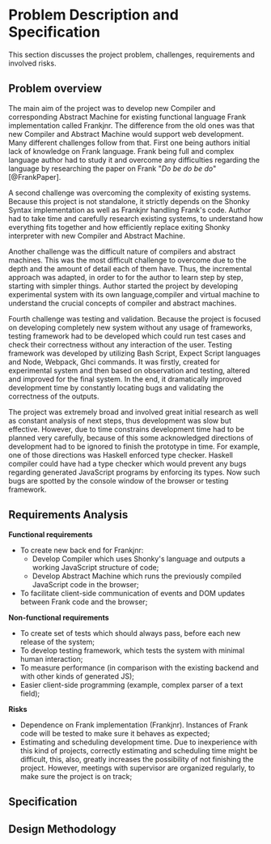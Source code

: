 # Problem Description and Specification

This section discusses the project problem, challenges, requirements and involved risks.

## Problem overview

The main aim of the project was to develop new Compiler and corresponding Abstract Machine for existing
functional language Frank implementation called Frankjnr. The difference from the old ones was that new
Compiler and Abstract Machine would support web development. Many different challenges follow from that.
First one being authors initial lack of knowledge on Frank language. Frank being full and complex 
language author had to study it and overcome any difficulties regarding the language by researching the
paper on Frank "*Do be do be do*" [@FrankPaper].


A second challenge was overcoming the complexity of existing systems. Because this project is not
standalone, it strictly depends on the Shonky Syntax implementation as well as Frankjnr handling Frank's 
code. Author had to take time and carefully research existing systems, to understand how everything fits
together and how efficiently replace exiting Shonky interpreter with new Compiler and Abstract Machine.


Another challenge was the difficult nature of compilers and abstract machines. This was the most difficult
challenge to overcome due to the depth and the amount of detail each of them have. Thus, the incremental
approach was adapted, in order to for the author to learn step by step, starting with simpler things.
Author started the project by developing experimental system with its own language,compiler and virtual
machine to understand the crucial concepts of compiler and abstract machines.  

Fourth challenge was testing and validation. Because the project is focused on developing completely new
system without any usage of frameworks, testing framework had to be developed which could run test cases
and check their correctness without any interaction of the user. Testing framework was developed by
utilizing Bash Script, Expect Script languages and Node, Webpack, Ghci commands. It was firstly,
created for experimental system and then based on observation and testing, altered and improved
for the final system. In the end, it dramatically improved development time by constantly locating bugs and
validating the correctness of the outputs.

The project was extremely broad and involved great initial research as well as constant analysis of next 
steps, thus development was slow but effective. However, due to time constrains development time had to be
planned very carefully, because of this some acknowledged directions of development had to be ignored to
finish the prototype in time. For example, one of those directions was Haskell enforced type checker. 
Haskell compiler could have had a type checker which would prevent any bugs regarding generated
JavaScript programs by enforcing its types. Now such bugs are spotted by the console window of the browser
or testing framework.


## Requirements Analysis

**Functional requirements**

* To create new back end for Frankjnr:
    + Develop Compiler which uses Shonky's language and outputs a working JavaScript structure of code;
    + Develop Abstract Machine which runs the previously compiled JavaScript code in the browser;
* To facilitate client-side communication of events and DOM updates between Frank code and the browser;


**Non-functional requirements**

* To create set of tests which should always pass, before each new release of the system;
* To develop testing framework, which tests the system with minimal human interaction;
* To measure performance (in comparison with the existing backend and with other kinds of generated JS);
* Easier client-side programming (example, complex parser of a text field);

**Risks** 

* Dependence on Frank implementation (Frankjnr). Instances of Frank code will be tested to make sure
  it behaves as expected;
* Estimating and scheduling development time. Due to inexperience with this kind of projects, correctly
  estimating and scheduling time might be difficult, this, also, greatly increases the possibility
  of not finishing the project. However, meetings with supervisor are organized regularly, to make sure
  the project is on track;

## Specification

## Design Methodology

